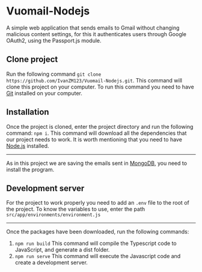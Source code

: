 # Vuomail-Nodejs
A simple web application that sends emails to Gmail without changing malicious content settings,
for this it authenticates users through Google OAuth2, using the Passport.js module.

## Clone project
Run the following command `git clone https://github.com/IvanZM123/Vuomail-Nodejs.git`. 
This command will clone this project on your computer.
To run this command you need to have [Git](https://git-scm.com/downloads) installed on your computer.

## Installation
Once the project is cloned, enter the project directory and run the following command: `npm i`.
This command will download all the dependencies that our project needs to work.
It is worth mentioning that you need to have [Node.js](https://nodejs.org/es/) installed.
___
As in this project we are saving the emails sent in [MongoDB](https://www.mongodb.com/try/download/community), 
you need to install the program.

## Development server
For the project to work properly you need to add an `.env` file to the root of the project.
To know the variables to use, enter the path `src/app/environments/environment.js`
___
Once the packages have been downloaded, run the following commands:
1. `npm run build` This command will compile the Typescript code to JavaScript, and generate a dist folder.
2. `npm run serve` This command will execute the Javascript code and create a development server.
